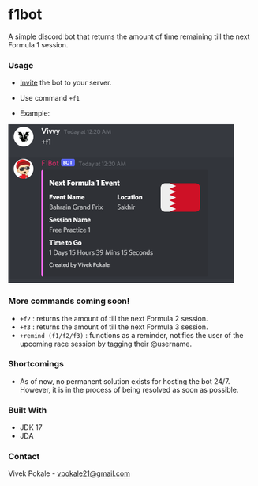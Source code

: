 # f1bot
A simple discord bot that returns the amount of time remaining till the next Formula 1 session.

### Usage

* [Invite](https://discord.com/api/oauth2/authorize?client_id=951889203581579304&permissions=34628298864&scope=bot) the bot to your server. 

* Use command `+f1`

* Example: 

<div align="left">
    <img src="Screenshot 2022-03-17 002640.png">
  
### More commands coming soon!
  
* `+f2` : returns the amount of till the next Formula 2 session.
* `+f3` : returns the amount of till the next Formula 3 session.
* `+remind (f1/f2/f3)` : functions as a reminder, notifies the user of the upcoming race session by tagging their @username.

### Shortcomings
  
* As of now, no permanent solution exists for hosting the bot 24/7. However, it is in the process of being resolved as soon as possible.
  
### Built With

* JDK 17
* JDA
  
### Contact

Vivek Pokale - vpokale21@gmail.com
